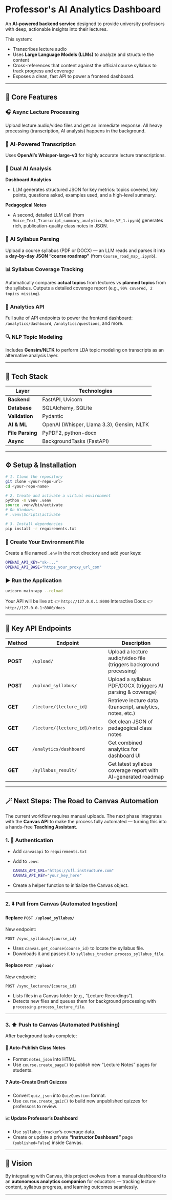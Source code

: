 # Professor's AI Analytics Dashboard

An **AI-powered backend service** designed to provide university professors with deep, actionable insights into their lectures.

This system:

* Transcribes lecture audio
* Uses **Large Language Models (LLMs)** to analyze and structure the content
* Cross-references that content against the official course syllabus to track progress and coverage
* Exposes a clean, fast API to power a frontend dashboard.

---

## 🚀 Core Features

### 🎧 Async Lecture Processing

Upload lecture audio/video files and get an immediate response.
All heavy processing (transcription, AI analysis) happens in the background.

### 🧠 AI-Powered Transcription

Uses **OpenAI’s Whisper-large-v3** for highly accurate lecture transcriptions.

### 🧩 Dual AI Analysis

**Dashboard Analytics**

* LLM generates structured JSON for key metrics:
  topics covered, key points, questions asked, examples used, and a high-level summary.

**Pedagogical Notes**

* A second, detailed LLM call (from `Voice_Text_Transcript_summary_analytics_Note_VF_1.ipynb`) generates rich, publication-quality class notes in JSON.

### 📘 AI Syllabus Parsing

Upload a course syllabus (PDF or DOCX) — an LLM reads and parses it into a **day-by-day JSON “course roadmap”** (from `Course_road_map_.ipynb`).

### 📊 Syllabus Coverage Tracking

Automatically compares **actual topics** from lectures vs **planned topics** from the syllabus.
Outputs a detailed coverage report (e.g., `90% covered, 2 topics missing`).

### 📡 Analytics API

Full suite of API endpoints to power the frontend dashboard:
`/analytics/dashboard`, `/analytics/questions`, and more.

### 🔍 NLP Topic Modeling

Includes **Gensim/NLTK** to perform LDA topic modeling on transcripts as an alternative analysis layer.

---

## 🧱 Tech Stack

| Layer            | Technologies                              |
| ---------------- | ----------------------------------------- |
| **Backend**      | FastAPI, Uvicorn                          |
| **Database**     | SQLAlchemy, SQLite                        |
| **Validation**   | Pydantic                                  |
| **AI & ML**      | OpenAI (Whisper, Llama 3.3), Gensim, NLTK |
| **File Parsing** | PyPDF2, python-docx                       |
| **Async**        | BackgroundTasks (FastAPI)                 |

---

## ⚙️ Setup & Installation

```bash
# 1. Clone the repository
git clone <your-repo-url>
cd <your-repo-name>

# 2. Create and activate a virtual environment
python -m venv .venv
source .venv/bin/activate
# On Windows:
# .venv\Scripts\activate

# 3. Install dependencies
pip install -r requirements.txt
```

### 🔑 Create Your Environment File

Create a file named `.env` in the root directory and add your keys:

```bash
OPENAI_API_KEY="sk-..."
OPENAI_API_BASE="https_your_proxy_url_com"
```

### ▶️ Run the Application

```bash
uvicorn main:app --reload
```

Your API will be live at:
👉 `http://127.0.0.1:8000`
Interactive Docs:
👉 `http://127.0.0.1:8000/docs`

---

## 🧩 Key API Endpoints

| Method   | Endpoint                      | Description                                                        |
| -------- | ----------------------------- | ------------------------------------------------------------------ |
| **POST** | `/upload/`                    | Upload a lecture audio/video file (triggers background processing) |
| **POST** | `/upload_syllabus/`           | Upload a syllabus PDF/DOCX (triggers AI parsing & coverage)        |
| **GET**  | `/lecture/{lecture_id}`       | Retrieve lecture data (transcript, analytics, notes, etc.)         |
| **GET**  | `/lecture/{lecture_id}/notes` | Get clean JSON of pedagogical class notes                          |
| **GET**  | `/analytics/dashboard`        | Get combined analytics for dashboard UI                            |
| **GET**  | `/syllabus_result/`           | Get latest syllabus coverage report with AI-generated roadmap      |

---

## 🪄 Next Steps: The Road to Canvas Automation

The current workflow requires manual uploads.
The next phase integrates with the **Canvas API** to make the process fully automated — turning this into a hands-free **Teaching Assistant**.

### 1. 🔐 Authentication

* Add `canvasapi` to `requirements.txt`
* Add to `.env`:

  ```bash
  CANVAS_API_URL="https://ufl.instructure.com"
  CANVAS_API_KEY="your_key_here"
  ```
* Create a helper function to initialize the Canvas object.

---

### 2. ⬇️ Pull from Canvas (Automated Ingestion)

#### Replace `POST /upload_syllabus/`

New endpoint:

```http
POST /sync_syllabus/{course_id}
```

* Uses `canvas.get_course(course_id)` to locate the syllabus file.
* Downloads it and passes it to `syllabus_tracker.process_syllabus_file`.

#### Replace `POST /upload/`

New endpoint:

```http
POST /sync_lectures/{course_id}
```

* Lists files in a Canvas folder (e.g., “Lecture Recordings”).
* Detects new files and queues them for background processing with `processing.process_lecture_file`.

---

### 3. ⬆️ Push to Canvas (Automated Publishing)

After background tasks complete:

#### 📝 Auto-Publish Class Notes

* Format `notes_json` into HTML.
* Use `course.create_page()` to publish new “Lecture Notes” pages for students.

#### ❓ Auto-Create Draft Quizzes

* Convert `quiz_json` into `QuizQuestion` format.
* Use `course.create_quiz()` to build new unpublished quizzes for professors to review.

#### 📈 Update Professor’s Dashboard

* Use `syllabus_tracker`’s coverage data.
* Create or update a private **“Instructor Dashboard”** page (`published=False`) inside Canvas.

---

## 🧭 Vision

By integrating with Canvas, this project evolves from a manual dashboard to an **autonomous analytics companion** for educators —
tracking lecture content, syllabus progress, and learning outcomes seamlessly.

---

